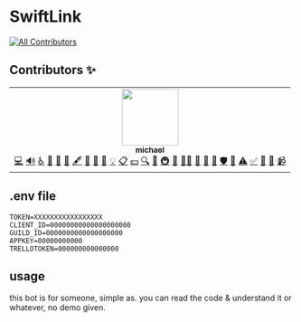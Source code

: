 # SwiftLink
[![All Contributors](https://img.shields.io/badge/all_contributors-1-orange.svg?style=flat-square)](#contributors-)
<!-- ALL-CONTRIBUTORS-BADGE:END -->
## Contributors ✨

<table>
  <tr>
    <td align="center"><a href="https://github.com/michaelrbx"><img src="https://avatars.githubusercontent.com/u/72696420?v=4?s=100" width="100px;" alt=""/><br /><sub><b>michael</b></sub></a><br /><a href="https://github.com/michaelrbx/rockhillsupport/commits?author=michaelrbx" title="Code">💻</a> <a href="#audio-michaelrbx" title="Audio">🔊</a> <a href="#a11y-michaelrbx" title="Accessibility">️️️️♿️</a> <a href="https://github.com/michaelrbx/rockhillsupport/issues?q=author%3Amichaelrbx" title="Bug reports">🐛</a> <a href="#blog-michaelrbx" title="Blogposts">📝</a> <a href="#business-michaelrbx" title="Business development">💼</a> <a href="#content-michaelrbx" title="Content">🖋</a> <a href="#data-michaelrbx" title="Data">🔣</a> <a href="https://github.com/michaelrbx/rockhillsupport/commits?author=michaelrbx" title="Documentation">📖</a> <a href="#design-michaelrbx" title="Design">🎨</a> <a href="#example-michaelrbx" title="Examples">💡</a> <a href="#eventOrganizing-michaelrbx" title="Event Organizing">📋</a> <a href="#financial-michaelrbx" title="Financial">💵</a> <a href="#fundingFinding-michaelrbx" title="Funding Finding">🔍</a> <a href="#ideas-michaelrbx" title="Ideas, Planning, & Feedback">🤔</a> <a href="#infra-michaelrbx" title="Infrastructure (Hosting, Build-Tools, etc)">🚇</a> <a href="#maintenance-michaelrbx" title="Maintenance">🚧</a> <a href="#mentoring-michaelrbx" title="Mentoring">🧑‍🏫</a> <a href="#projectManagement-michaelrbx" title="Project Management">📆</a> <a href="#question-michaelrbx" title="Answering Questions">💬</a> <a href="https://github.com/michaelrbx/rockhillsupport/pulls?q=is%3Apr+reviewed-by%3Amichaelrbx" title="Reviewed Pull Requests">👀</a> <a href="#security-michaelrbx" title="Security">🛡️</a> <a href="#tool-michaelrbx" title="Tools">🔧</a> <a href="https://github.com/michaelrbx/rockhillsupport/commits?author=michaelrbx" title="Tests">⚠️</a> <a href="#tutorial-michaelrbx" title="Tutorials">✅</a> <a href="#talk-michaelrbx" title="Talks">📢</a> <a href="#userTesting-michaelrbx" title="User Testing">📓</a> <a href="#video-michaelrbx" title="Videos">📹</a></td>
  </tr>
</table>

## .env file
```env
TOKEN=XXXXXXXXXXXXXXXXX
CLIENT_ID=00000000000000000000
GUILD_ID=0000000000000000000
APPKEY=00000000000
TRELLOTOKEN=000000000000000
```

## usage

this bot is for someone, simple as. you can read the code & understand it or whatever, no demo given.
